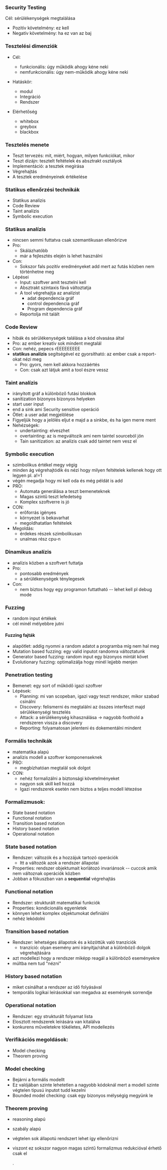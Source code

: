 ### Security Testing

Cél: sérülékenységek megtalálása
+ Pozitív követelmény: ez kell
+ Negatív követelmény: ha ez van az baj

### Tesztelési dimenziók
+ Cél:
  + funkcionális: úgy működik ahogy kéne neki
  + nemfunkcionális: úgy nem-működik ahogy kéne neki

+ Hatáskör:
  + modul
  + Integráció
  + Rendszer

+ Elérhetőség
  + whitebox
  + greybox
  + blackbox

### Tesztelés menete
+ Teszt tervezés: mit, miért, hogyan, milyen funkciókat, mikor
+ Teszt dizájn: tesztelt feltételek és absztrakt osztályok
+ Implementáció: a tesztek megírása
+ Végrehajtás
+ A tesztek eredményeinek értékelése

### Statikus ellenőrzési technikák
+ Statikus analízis
+ Code Review
+ Taint analízis
+ Symbolic execution


### Statikus analízis
+ nincsen semmi futtatva csak szemantikusan ellenőrizve
+ Pro:
  + Skálázhatóbb
  + már a fejlesztés elején is lehet használni
+ Con:
  + Sokszor fals pozitív eredményeket add mert az futás közben nem történhetne meg
+ Lépései
  + Input: szoftver amit tesztelni kell
  + Absztrakt szintaxis fává változtatja
  + A tool végrehajtja az analízist
    + adat dependencia gráf
    + control dependencia gráf
    + Program dependencia gráf
  + Reportolja mit talált

### Code Review
+ hibák és sérülékenységek találása  a kód olvasása által
+ Pro: az ember kreatív sok mindent megtalál
+ Con: nehéz, pepecs rEEEEEEEEE
+ **statikus analízis** segítségével ez gyorsítható: az ember csak a report-okat nézi meg
  + Pro: gyors, nem kell akkora hozzáértés
  + Con: csak azt látjuk amit a tool észre vessz


### Taint analízis
+ irányított gráf a különböző futási blokkok
+ sanitization bizonyos bizonyos helyeken
+ start user input
+ end a sink ami Security sensitive operáció
+ Ötlet: a user adat megjelölése
+ Figyeljük hogy a jelölés eljut e majd a a sinkbe, és ha igen merre ment
+ Nehézségek:
  + undertainting: elveszhet
  + overtainting: az is megváltozik ami nem taintel sourceból jön
  + Tain sanitization: az analízis csak add taintet nem vesz el


### Symbolic execution
+ szimbolikus értékel megy végig
+ minden ág végrehajtódik és nézi hogy milyen feltételek kellenek hogy ott legyen pl. a!=1
+ végén megadja hogy mi kell oda és még példát is add
+ PRO:
  + Automata generálása a teszt bemeneteknek
  + Magas szintű teszt lefedetség
  + Komplex szoftverre is jó
+ CON:
  + erőforrás igényes
  + környezet is bekavarhat
  + megoldhatatlan feltételek
+ Megoldás:
  + érdekes részek szimbolikusan
  + unalmas rész cpu-n


### Dinamikus analízis
+ analízis közben a szoftvert futtatja
+ Pro:
  + pontosabb eredmények
  + a sérülékenységek ténylegesek
+ Con:
  + nem biztos hogy egy programon futtatható -- lehet kell pl debug mode


### Fuzzing
+ random input értékek
+ cél minél mélyebbre jutni

#### Fuzzing fajták
+ alapötlet: addig nyomni a random adatot a programba míg nem hal meg
+ Mutation based fuzzing: egy valid inputot randomra változtatunk
+ Generator based fuzzing: random input egy bizonyos mintát követ
+ Evolutionary fuzzing: optimalizálja hogy minél lejjebb menjen

### Penetration testing

+ Bemenet: egy sort of működő igazi szoftver
+ Lépések:
  + Planning: mi van scopeban, igazi vagy teszt rendszer, mikor szabad csinálni
  + Discovery: felismerni és megtalálni az összes interfészt majd sérülékenységi tesztelés
  + Attack: a sérülékenység kihasználása $\rightarrow$ nagyobb foothold a rendszeren vissza a discovery
  + Reporting: folyamatosan jelenteni és dokementálni mindent


### Formális technikák
+ matematika alapú
+ analízis modell a szoftver komponenseknek
+ PRO:
  + megbízhatóan megtalál sok dolgot
+ CON:
  + nehéz formalizálni a biztonsági követelményeket
  + nagyon sok skill kell hozzá
  + Igazi rendszerek esetén nem biztos a teljes modell létezése


### Formalizmusok:
+ State based notation
+ Functional notation
+ Transition based notation
+ History based notation
+ Operational notation


### State based notation
+ Rendszer: változók és a hozzájuk tartozó operációk
  +  Itt a változók azok a rendszer állapotai
+ Properties: rendszer objektumait korlátozó invariánsok -- cuccok amik nem változnak operációk közben
+ Jobban a fókuszban van a **sequential** végrehajtás


### Functional notation
+ Rendszer: strukturált matematikai funkciók
+ Properties: kondicionális egyenletek
+ könnyen lehet komplex objektumokat definiálni
+ nehéz lekódolni

### Transition based notation
+ Rendszer: lehetséges állapotok és a közöttük való tranzíciók
  + tranzíció: olyan esemény ami irányítja/ráhat a különböző dolgok végrehajtására
+ azt modellezi hogy a rendszer miképp reagál a különböző eseményekre
+ múltba nem tud "nézni"


### History based notation
+ miket csinálhat a rendszer az idő folyásával
+ temporális logikai leírásokkal van megadva az események sorrendje

### Operational notation
+ Rendszer: egy strukturált folyamat lista
+ Elosztott rendszerek leírására van kitalálva
+ konkurens műveletekre tökéletes, API modellezés


### Verifikációs megoldások:
+ Model checking
+ Theorem proving

### Model checking
+ Bejárni a formális modellt
+ Ez valójában szinte lehetetlen a nagyobb kódoknál mert a modell szinte végtelen tipusú inputot tudd kezelni
+ Bounded model checking: csak egy bizonyos mélységig megyünk le


### Theorem proving
+ reasoning alapú
+ szabály alapú
+ végtelen sok állapotú rendszert lehet így ellenőrizni
+ viszont ez sokszor nagyon magas szintű formalizmus redukcióval érhető csak el
















































































  .
